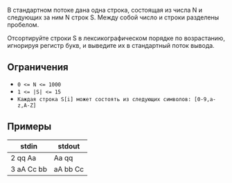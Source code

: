 В стандартном потоке дана одна строка, состоящая из числа N и следующих за ним N строк S. Между собой число и строки разделены пробелом.

Отсортируйте строки S в лексикографическом порядке по возрастанию, игнорируя регистр букв, и выведите их в стандартный поток вывода.
## Ограничения
- `0 <= N <= 1000`
- `1 <= |S| <= 15`
- `Каждая строка S[i] может состоять из следующих символов: [0-9,a-z,A-Z]`
## Примеры

| **stdin**  | **stdout** |
| ---------- | ---------- |
| 2 qq Aa    | Aa qq      |
| 3 aA Cc bb | aA bb Cc   |
